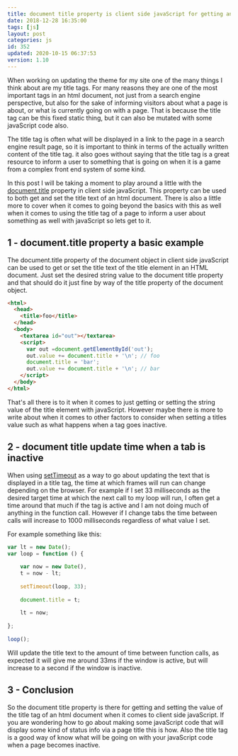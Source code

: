 ```yaml
---
title: document title property is client side javaScript for getting and setting the title tag
date: 2018-12-28 16:35:00
tags: [js]
layout: post
categories: js
id: 352
updated: 2020-10-15 06:37:53
version: 1.10
---
```


When working on updating the theme for my site one of the many things I think about are my title tags. For many reasons they are one of the most important tags in an html document, not just from a search engine perspective, but also for the sake of informing visitors about what a page is about, or what is currently going on with a page. That is because the title tag can be this fixed static thing, but it can also be mutated with some javaScript code also. 

The title tag is often what will be displayed in a link to the page in a search engine result page, so it is important to think in terms of the actually written content of the title tag. it also goes without saying that the title tag is a great resource to inform a user to something that is going on when it is a game from a complex front end system of some kind.

In this post I will be taking a moment to play around a little with the [document.title](https://developer.mozilla.org/en-US/docs/Web/API/Document/title) property in client side javaScript. This property can be used to both get and set the title text of an html document. There is also a little more to cover when it comes to going beyond the basics with this as well when it comes to using the title tag of a page to inform a user about something as well with javaScript so lets get to it.

<!-- more -->

## 1 - document.title property a basic example

The document.title property of the document object in client side javaScript can be used to get or set the title text of the title element in an HTML document. Just set the desired string value to the document title property and that should do it just fine by way of the title property of the document object.

```html
<html>
  <head>
    <title>foo</title>
  </head>
  <body>
    <textarea id="out"></textarea>
    <script>
      var out =document.getElementById('out');
      out.value += document.title + '\n'; // foo
      document.title = 'bar';
      out.value += document.title + '\n'; // bar
    </script>
  </body>
</html>
```

That's all there is to it when it comes to just getting or setting the string value of the title element with javaScript. However maybe there is more to write about when it comes to other factors to consider when setting a titles value such as what happens when a tag goes inactive. 

## 2 - document title update time when a tab is inactive

When using [setTimeout](/2018/12/06/js-settimeout/) as a way to go about updating the text that is displayed in a title tag, the time at which frames will run can change depending on the browser. For example if I set 33 milliseconds as the desired target time at which the next call to my loop will run, I often get a time around that much if the tag is active and I am not doing much of anything in the function call. However if I change tabs the time between calls will increase to 1000 milliseconds regardless of what value I set.

For example something like this:

```js
var lt = new Date();
var loop = function () {
 
    var now = new Date(),
    t = now - lt;
 
    setTimeout(loop, 33);
 
    document.title = t;
 
    lt = now;
 
};
 
loop();
```

Will update the title text to the amount of time between function calls, as expected it will give me around 33ms if the window is active, but will increase to a second if the window is inactive.

## 3 - Conclusion

So the document title property is there for getting and setting the value of the title tag of an html document when it comes to client side javaScript. If you are wondering how to go about making some javaScript code that will display some kind of status info via a page title this is how. Also the title tag is a good way of know what will be going on with your javaScript code when a page becomes inactive.